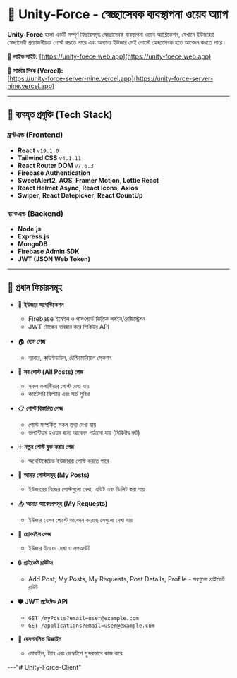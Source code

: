 # 🌟 Unity-Force - স্বেচ্ছাসেবক ব্যবস্থাপনা ওয়েব অ্যাপ

**Unity-Force** হলো একটি সম্পূর্ণ ফিচারসমৃদ্ধ স্বেচ্ছাসেবক ব্যবস্থাপনা ওয়েব অ্যাপ্লিকেশন, যেখানে ইউজাররা স্বেচ্ছাসেবী প্রয়োজনীয়তা পোস্ট করতে পারে এবং অন্যান্য ইউজার সেই পোস্টে স্বেচ্ছাসেবক হতে আবেদন করতে পারে।

🔗 **লাইভ সাইট:** [https://unity-foece.web.app](https://unity-foece.web.app)

🔗 **সার্ভার লিংক (Vercel):**  
[https://unity-force-server-nine.vercel.app](https://unity-force-server-nine.vercel.app)

---

## 🚀 ব্যবহৃত প্রযুক্তি (Tech Stack)

### ফ্রন্টএন্ড (Frontend)

- **React** `v19.1.0`
- **Tailwind CSS** `v4.1.11`
- **React Router DOM** `v7.6.3`
- **Firebase Authentication**
- **SweetAlert2**, **AOS**, **Framer Motion**, **Lottie React**
- **React Helmet Async**, **React Icons**, **Axios**
- **Swiper**, **React Datepicker**, **React CountUp**

### ব্যাকএন্ড (Backend)

- **Node.js**
- **Express.js**
- **MongoDB**
- **Firebase Admin SDK**
- **JWT (JSON Web Token)**

---

## 🔐 প্রধান ফিচারসমূহ

- 🔐 **ইউজার অথেন্টিকেশন**
  - Firebase ইমেইল ও পাসওয়ার্ড ভিত্তিক লগইন/রেজিস্ট্রেশন
  - JWT টোকেন ব্যবহার করে সিকিউর API

- 🏠 **হোম পেজ**
  - ব্যানার, কাউন্টডাউন, টেস্টিমোনিয়াল সেকশন

- 📄 **সব পোস্ট (All Posts) পেজ**
  - সকল ভলান্টিয়ার পোস্ট দেখা যায়
  - ক্যাটেগরি ফিল্টার এবং সার্চ সুবিধা

- 📋 **পোস্ট বিস্তারিত পেজ**
  - পোস্ট সম্পর্কিত সকল তথ্য দেখা যায়
  - ভলান্টিয়ার হওয়ার জন্য আবেদন পাঠানো যায় (সিকিউর রুট)

- ➕ **নতুন পোস্ট যুক্ত করার পেজ**
  - অথেন্টিকেটেড ইউজাররা পোস্ট করতে পারে

- 📌 **আমার পোস্টসমূহ (My Posts)**
  - ইউজারের নিজের পোস্টগুলো দেখা, এডিট এবং ডিলিট করা যায়

- 📥 **আমার আবেদনসমূহ (My Requests)**
  - ইউজার যেসব পোস্টে আবেদন করেছে সেগুলো দেখা যায়

- 👤 **প্রোফাইল পেজ**
  - ইউজার ইনফো দেখা ও লগআউট

- 🔒 **প্রাইভেট রাউটস**
  - Add Post, My Posts, My Requests, Post Details, Profile - সবগুলো প্রাইভেট রাউট

- 🛡️ **JWT প্রটেক্টেড API**
  - `GET /myPosts?email=user@example.com`
  - `GET /applications?email=user@example.com`

- 📱 **রেসপনসিভ ডিজাইন**
  - মোবাইল, ট্যাব এবং ডেস্কটপে সুন্দরভাবে কাজ করে

---"# Unity-Force-Client" 
